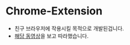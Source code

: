 # Chrome-Extension
 - 친구 브라우저에 작용시킬 목적으로 개발된겁니다.
 - [해당 동영상](https://www.youtube.com/watch?v=pIQmxUk_FdI)을 보고 따라했습니다.
